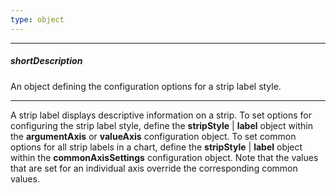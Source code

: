 ```yaml
---
type: object
---
```

---
##### shortDescription
An object defining the configuration options for a strip label style.

---
A strip label displays descriptive information on a strip. To set options for configuring the strip label style, define the **stripStyle** | **label** object within the **argumentAxis** or **valueAxis** configuration object. To set common options for all strip labels in a chart, define the **stripStyle** | **label** object within the **commonAxisSettings** configuration object. Note that the values that are set for an individual axis override the corresponding common values.
